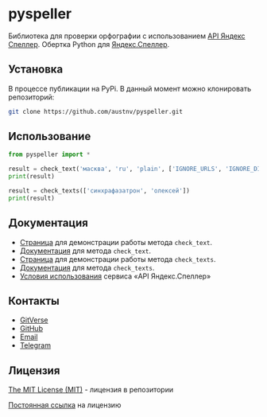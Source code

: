 # pyspeller

Библиотека для проверки орфографии с использованием [API Яндекс Спеллер][я]. Обертка Python для [Яндекс.Спеллер][я].

## Установка

В процессе публикации на PyPi. В данный момент можно клонировать репозиторий:

```bash
git clone https://github.com/austnv/pyspeller.git
```

## Использование

```python
from pyspeller import *

result = check_text('масква', 'ru', 'plain', ['IGNORE_URLS', 'IGNORE_DIGITS'])
print(result)

result = check_texts(['синхрафазатрон', 'олексей'])
print(result)
```

## Документация

- [Страница][1] для демонстрации работы метода `check_text`.
- [Документация][3] для метода `check_text`.
- [Страница][2] для демонстрации работы метода `check_texts`.
- [Документация][4] для метода `check_texts`.
- [Условия использования][5] сервиса «API Яндекс.Спеллер»


## Контакты

- [GitVerse][6]
- [GitHub][11]
- [Email][7]
- [Telegram][8]

## Лицензия

[The MIT License (MIT)][9] - лицензия в репозитории

[Постоянная ссылка][10] на лицензию



[я]: https://yandex.ru/dev/speller/
[1]: https://speller.yandex.net/services/spellservice?op=checkText
[2]: https://speller.yandex.net/services/spellservice?op=checkTexts
[3]: https://yandex.ru/dev/speller/doc/dg/reference/checkText-docpage/
[4]: https://yandex.ru/dev/speller/doc/dg/reference/checkTexts-docpage/
[5]: https://yandex.ru/legal/speller_api/
[6]: https://gitverse.ru/ustinov
[7]: mailto:lesin2798@mail.ru?subject=pyspeller
[8]: https://t.me/austnv?text=pyspeller
[9]: LICENSE
[10]: https://ustinov.mit-license.org/
[11]: https://github.com/austnv